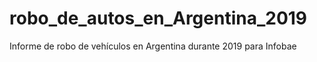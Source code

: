 # robo_de_autos_en_Argentina_2019
Informe de robo de vehículos en Argentina durante 2019 para Infobae
